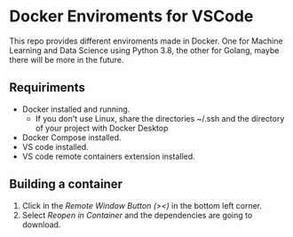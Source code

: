 # Docker Enviroments for VSCode
This repo provides different enviroments made in Docker. One for Machine Learning and Data Science
using Python 3.8, the other for Golang, maybe there will be more in the future.

## Requiriments
- Docker installed and running.
    - If you don't use Linux, share the directories ~/.ssh and the directory of your project with Docker Desktop
- Docker Compose installed.
- VS code installed.
- VS code remote containers extension installed.

## Building a container

1. Click in the _Remote Window Button (><)_ in the bottom left corner. 
2. Select _Reopen in Container_ and the dependencies are going to download.
